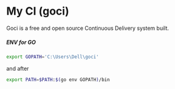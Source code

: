 # My CI (goci)

Goci is a free and open source Continuous Delivery system built.

##### ENV for GO
```bash
export GOPATH='C:\Users\Dell\goci'
```
and after
```bash
export PATH=$PATH:$(go env GOPATH)/bin
```
